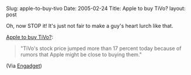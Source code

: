 Slug: apple-to-buy-tivo
Date: 2005-02-24
Title: Apple to buy TiVo?
layout: post

Oh, now STOP it! It's just not fair to make a guy's heart lurch like that.

[Apple to buy TiVo?](http://www.engadget.com/entry/1234000033033042/):
>"TiVo's stock price jumped more than 17 percent today because of rumors that Apple might be close to buying them."

(Via <a href="http://www.engadget.com">Engadget</a>)
